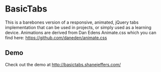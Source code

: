 BasicTabs
=========

This is a barebones version of a responsive, animated, jQuery tabs implementation that can be used in projects, or simply used as a learning device.  Animations are derived from Dan Edens Animate.css which you can find here: https://github.com/daneden/animate.css

Demo
----

Check out the demo at http://basictabs.shanejeffers.com/